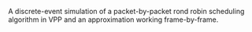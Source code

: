 A discrete-event simulation of a packet-by-packet rond robin scheduling algorithm in VPP and an approximation working frame-by-frame.
